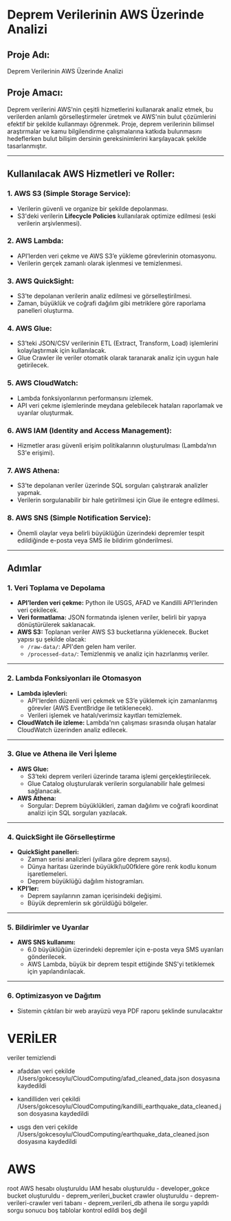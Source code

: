 # **Deprem Verilerinin AWS Üzerinde Analizi**

## **Proje Adı:**
Deprem Verilerinin AWS Üzerinde Analizi

## **Proje Amacı:**
Deprem verilerini AWS'nin çeşitli hizmetlerini kullanarak analiz etmek, bu verilerden anlamlı görselleştirmeler üretmek ve AWS'nin bulut çözümlerini efektif bir şekilde kullanmayı öğrenmek. Proje, deprem verilerinin bilimsel araştırmalar ve kamu bilgilendirme çalışmalarına katkıda bulunmasını hedeflerken bulut bilişim dersinin gereksinimlerini karşılayacak şekilde tasarlanmıştır.

---

## **Kullanılacak AWS Hizmetleri ve Roller:**

### 1. **AWS S3 (Simple Storage Service):**
- Verilerin güvenli ve organize bir şekilde depolanması.
- S3'deki verilerin **Lifecycle Policies** kullanılarak optimize edilmesi (eski verilerin arşivlenmesi).

### 2. **AWS Lambda:**
- API’lerden veri çekme ve AWS S3’e yükleme görevlerinin otomasyonu.
- Verilerin gerçek zamanlı olarak işlenmesi ve temizlenmesi.

### 3. **AWS QuickSight:**
- S3'te depolanan verilerin analiz edilmesi ve görselleştirilmesi.
- Zaman, büyüklük ve coğrafi dağılım gibi metriklere göre raporlama panelleri oluşturma.

### 4. **AWS Glue:**
- S3’teki JSON/CSV verilerinin ETL (Extract, Transform, Load) işlemlerini kolaylaştırmak için kullanılacak.
- Glue Crawler ile veriler otomatik olarak taranarak analiz için uygun hale getirilecek.

### 5. **AWS CloudWatch:**
- Lambda fonksiyonlarının performansını izlemek.
- API veri çekme işlemlerinde meydana gelebilecek hataları raporlamak ve uyarılar oluşturmak.

### 6. **AWS IAM (Identity and Access Management):**
- Hizmetler arası güvenli erişim politikalarının oluşturulması (Lambda’nın S3'e erişimi).

### 7. **AWS Athena:**
- S3'te depolanan veriler üzerinde SQL sorguları çalıştırarak analizler yapmak.
- Verilerin sorgulanabilir bir hale getirilmesi için Glue ile entegre edilmesi.

### 8. **AWS SNS (Simple Notification Service):**
- Önemli olaylar veya belirli büyüklüğün üzerindeki depremler tespit edildiğinde e-posta veya SMS ile bildirim gönderilmesi.

---

## **Adımlar**

### **1. Veri Toplama ve Depolama**
- **API’lerden veri çekme:** Python ile USGS, AFAD ve Kandilli API’lerinden veri çekilecek.
- **Veri formatlama:** JSON formatında işlenen veriler, belirli bir yapıya dönüştürülerek saklanacak.
- **AWS S3:** Toplanan veriler AWS S3 bucketlarına yüklenecek. Bucket yapısı şu şekilde olacak:
  - `/raw-data/`: API'den gelen ham veriler.
  - `/processed-data/`: Temizlenmiş ve analiz için hazırlanmış veriler.

---

### **2. Lambda Fonksiyonları ile Otomasyon**
- **Lambda işlevleri:**
  - API'lerden düzenli veri çekmek ve S3’e yüklemek için zamanlanmış görevler (AWS EventBridge ile tetiklenecek).
  - Verileri işlemek ve hatalı/verimsiz kayıtları temizlemek.
- **CloudWatch ile izleme:** Lambda'nın çalışması sırasında oluşan hatalar CloudWatch üzerinden analiz edilecek.

---

### **3. Glue ve Athena ile Veri İşleme**
- **AWS Glue:**
  - S3’teki deprem verileri üzerinde tarama işlemi gerçekleştirilecek.
  - Glue Catalog oluşturularak verilerin sorgulanabilir hale gelmesi sağlanacak.
- **AWS Athena:**
  - Sorgular: Deprem büyüklükleri, zaman dağılımı ve coğrafi koordinat analizi için SQL sorguları yazılacak.

---

### **4. QuickSight ile Görselleştirme**
- **QuickSight panelleri:**
  - Zaman serisi analizleri (yıllara göre deprem sayısı).
  - Dünya haritası üzerinde büyüklkl\u00fklere göre renk kodlu konum işaretlemeleri.
  - Deprem büyüklüğü dağılım histogramları.
- **KPI’ler:**
  - Deprem sayılarının zaman içerisindeki değişimi.
  - Büyük depremlerin sık görüldüğü bölgeler.

---

### **5. Bildirimler ve Uyarılar**
- **AWS SNS kullanımı:**
  - 6.0 büyüklüğün üzerindeki depremler için e-posta veya SMS uyarıları gönderilecek.
  - AWS Lambda, büyük bir deprem tespit ettiğinde SNS'yi tetiklemek için yapılandırılacak.

---

### **6. Optimizasyon ve Dağıtım**
 - Sistemin çıktıları bir web arayüzü veya PDF raporu şeklinde sunulacaktıır


 # VERİLER

 veriler temizlendi

- afaddan veri çekilde /Users/gokcesoylu/CloudComputing/afad_cleaned_data.json dosyasına kaydedildi

- kandilliden veri çekildi /Users/gokcesoylu/CloudComputing/kandilli_earthquake_data_cleaned.json dosyasına kaydedildi

- usgs den veri çekilde /Users/gokcesoylu/CloudComputing/earthquake_data_cleaned.json dosyasına kaydedildi

# AWS
root AWS hesabı oluşturuldu
IAM hesabı oluşturuldu - developer_gokce
bucket oluşturuldu - deprem_verileri_bucket
crawler oluşturuldu - deprem-verileri-crawler
veri tabanı - deprem_verileri_db
athena ile sorgu yapıldı
sorgu sonucu boş
tablolar kontrol edildi boş değil